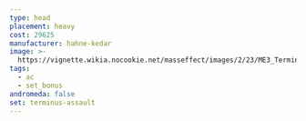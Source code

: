 ```yaml
---
type: head
placement: heavy
cost: 29625
manufacturer: hahne-kedar
image: >-
  https://vignette.wikia.nocookie.net/masseffect/images/2/23/ME3_Terminus_Assault_Armor.png/revision/latest?cb=20120314195928
tags:
  - ac
  - set_bonus
andromeda: false
set: terminus-assault
---
```

